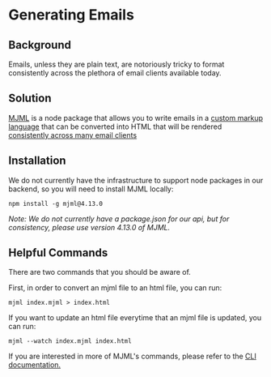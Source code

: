 # Generating Emails

## Background

Emails, unless they are plain text, are notoriously tricky to format consistently across the
plethora of email clients available today.

## Solution

[MJML](https://mjml.io/) is a node package that allows you to write emails in
a [custom markup language](https://documentation.mjml.io/) that can be converted into HTML that will
be rendered [consistently across many email clients](https://mjml.io/faq#email-clients)

## Installation

We do not currently have the infrastructure to support node packages in our backend, so you will
need to install MJML locally:

```npm install -g mjml@4.13.0```

*Note: We do not currently have a package.json for our api, but for consistency, please use version
4.13.0 of MJML.*

## Helpful Commands

There are two commands that you should be aware of.

First, in order to convert an mjml file to an html file, you can run:

```mjml index.mjml > index.html```

If you want to update an html file everytime that an mjml file is updated, you can run:

```mjml --watch index.mjml index.html```

If you are interested in more of MJML's commands, please refer to the
[CLI documentation.](https://documentation.mjml.io/#command-line-interface)

